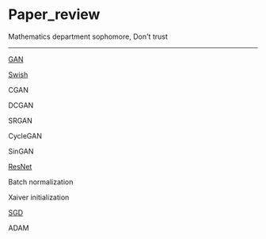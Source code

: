# Paper_review
Mathematics department sophomore, 
Don't trust

--------------------------------------------
[GAN](https://github.com/HwiRyu/Paper_review/blob/main/GAN/Original%20GAN.md)

[Swish](https://github.com/HwiRyu/Paper_review/blob/main/Swish/Swish.md)

CGAN

DCGAN

SRGAN 

CycleGAN

SinGAN

[ResNet](https://github.com/HwiRyu/Paper_review/blob/main/ResNet/ResNet.md)

Batch normalization

Xaiver initialization

[SGD](https://github.com/HwiRyu/Paper_review/blob/main/SGD/SGD.md)

ADAM

